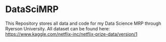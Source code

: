 # DataSciMRP
This Repository stores all data and code for my Data Science MRP through Ryerson University.  All dataset can be found here: https://www.kaggle.com/netflix-inc/netflix-prize-data/version/1
